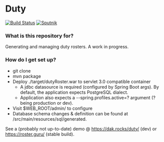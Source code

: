 # Duty #
[![Build Status](https://travis-ci.org/davidkey/roster.svg?branch=master)](https://travis-ci.org/davidkey/roster)
[![Sputnik](https://sputnik.ci/conf/badge)](https://sputnik.ci/app#/builds/davidkey/roster)
### What is this repository for? ###

Generating and managing duty rosters. A work in progress.

### How do I get set up? ###

* git clone
* mvn package
* Deploy ./target/dutyRoster.war to servlet 3.0 compatible container
	* A jdbc datasource is required (configured by Spring Boot args). By default, the application expects PostgreSQL dialect.
	* Application also expects a --spring.profiles.active=? argument (? being production or dev).
* Visit $WEB_ROOT/admin/ to configure
* Database schema changes & definition can be found at /src/main/resources/sql/generated.

See a (probably not up-to-date) demo @ <https://dak.rocks/duty/> (dev) or <https://roster.guru/> (stable build).
